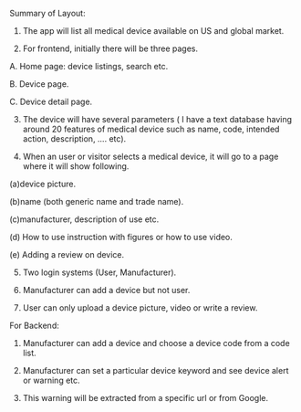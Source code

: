 Summary of Layout:

1. The app will list all medical device available on US and global market.

2. For frontend, initially there will be three pages. 

A. Home page: device listings, search etc.

B. Device page.

C. Device detail page.

3. The device will have several parameters ( I have a text database having around 20 features of medical device such as name, code, intended action, description, …. etc).

4. When an user or visitor selects a medical device, it will go to a page where it will show following.

(a)device picture.

(b)name (both generic name and trade name).

(c)manufacturer, description of use etc.

(d) How to use instruction with figures or how to use video.

(e) Adding a review on device.

5. Two login systems (User, Manufacturer).

6. Manufacturer can add a device but not user. 

7. User can only upload a device picture, video or write a review.


For Backend:

1. Manufacturer can add a device and choose a device code from a code list.

2. Manufacturer can set a particular device keyword and see device alert or warning etc.

3. This warning will be extracted from a specific url or from Google.

